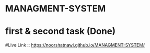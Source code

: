 # MANAGMENT-SYSTEM
# first & second task (Done)
#Live Link ::  https://noorshatnawi.github.io/MANAGMENT-SYSTEM/
